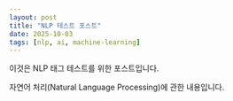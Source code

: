 ```yaml
---
layout: post
title: "NLP 테스트 포스트"
date: 2025-10-03
tags: [nlp, ai, machine-learning]
---
```


이것은 NLP 태그 테스트를 위한 포스트입니다.

자연어 처리(Natural Language Processing)에 관한 내용입니다.
